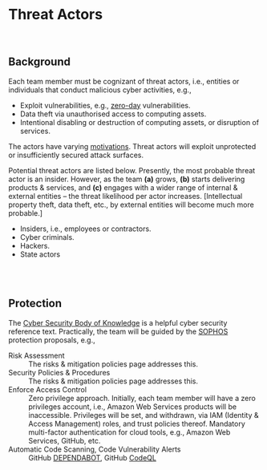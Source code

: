 <br>

# Threat Actors

<br>

## Background

Each team member must be cognizant of threat actors, i.e., entities or individuals that conduct malicious cyber activities, e.g.,

* Exploit vulnerabilities, e.g., <a href="https://www.technologyreview.com/2021/09/23/1036140/2021-record-zero-day-hacks-reasons/" target="_blank">zero-day</a> vulnerabilities.
* Data theft via unauthorised access to computing assets.
* Intentional disabling or destruction of computing assets, or disruption of services.

The actors have varying <a href="https://www.sophos.com/en-us/cybersecurity-explained/threat-actors#:~:text=are%20Threat%20Actors%E2%80%99-,Motivations,-%3F" target="_blank">motivations</a>. Threat actors will exploit unprotected or insufficiently secured attack surfaces.

Potential threat actors are listed below. Presently, the most probable threat actor is an insider. However, as the team **(a)** grows, **(b)** starts delivering products & services, and **\(c\)** engages with a wider range of internal & external entities – the threat likelihood per actor increases. [Intellectual property theft, data theft, etc., by external entities will become much more probable.]

* Insiders, i.e., employees or contractors.
* Cyber criminals.
* Hackers.
* State actors


<br>
<br>


## Protection

The [Cyber Security Body of Knowledge](https://www.cybok.org/knowledgebase1_1/) is a helpful cyber security reference text.  Practically, the team will be guided by the <a href="https://www.sophos.com/en-us/cybersecurity-explained/threat-actors#:~:text=Protection%20Methods%20and-,Strategies,-Maintaining%20strict%20cyber">SOPHOS</a> protection proposals, e.g.,

<dl>
    <dt>Risk Assessment</dt><dd>The risks & mitigation policies page addresses this.<br></dd>
    <dt>Security Policies & Procedures</dt><dd>The risks & mitigation policies page addresses this.<br></dd>
    <dt>Enforce Access Control</dt><dd>Zero privilege approach. Initially, each team member will have a zero privileges account, i.e., Amazon Web Services products will be inaccessible. Privileges will be set, and withdrawn, via IAM (Identity & Access Management) roles, and trust policies thereof. Mandatory multi-factor authentication for cloud tools, e.g., Amazon Web Services, GitHub, etc.<br></dd>
    <dt>Automatic Code Scanning, Code Vulnerability Alerts</dt>
<dd>GitHub <a href="https://docs.github.com/en/code-security/dependabot" target="_blank">DEPENDABOT</a>, GitHub <a href="https://docs.
github.com/en/code-security/code-scanning/introduction-to-code-scanning/about-code-scanning-with-codeql" target="_blank"
>CodeQL</a><br></dd>
</dl>

<br>
<br>
<br>
<br>

<br>
<br>
<br>
<br>

